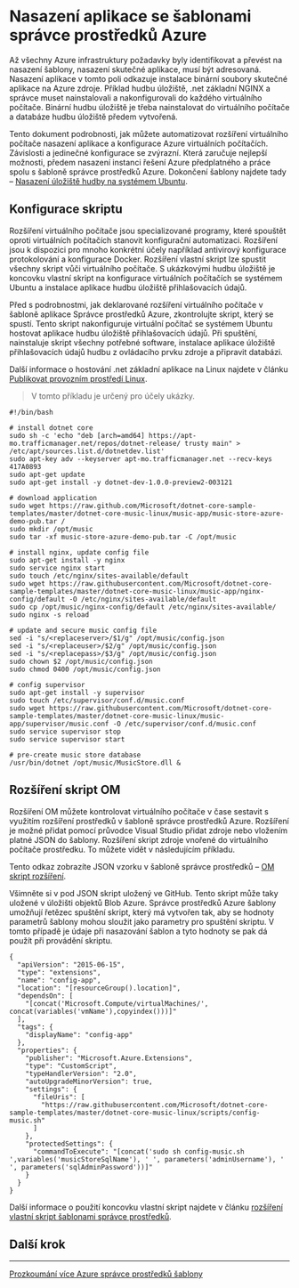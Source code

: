 <properties
   pageTitle="Automatizace nasazení aplikace s příponami virtuálního počítače | Microsoft Azure"
   description="Kurz DotNet Core Azure virtuálního počítače"
   services="virtual-machines-linux"
   documentationCenter="virtual-machines"
   authors="neilpeterson"
   manager="timlt"
   editor="tysonn"
   tags="azure-service-management"/>

<tags
   ms.service="virtual-machines-linux"
   ms.devlang="na"
   ms.topic="article"
   ms.tgt_pltfrm="vm-linux"
   ms.workload="infrastructure"
   ms.date="09/21/2016"
   ms.author="nepeters"/>

# <a name="application-deployment-with-azure-resource-manager-templates"></a>Nasazení aplikace se šablonami správce prostředků Azure

Až všechny Azure infrastruktury požadavky byly identifikovat a převést na nasazení šablony, nasazení skutečné aplikace, musí být adresovaná. Nasazení aplikace v tomto poli odkazuje instalace binární soubory skutečné aplikace na Azure zdroje. Příklad hudbu úložiště, .net základní NGINX a správce muset nainstalovali a nakonfigurovali do každého virtuálního počítače. Binární hudbu úložiště je třeba nainstalovat do virtuálního počítače a databáze hudbu úložiště předem vytvořená.

Tento dokument podrobnosti, jak můžete automatizovat rozšíření virtuálního počítače nasazení aplikace a konfigurace Azure virtuálních počítačích. Závislosti a jedinečné konfigurace se zvýrazní. Která zaručuje nejlepší možnosti, předem nasazení instanci řešení Azure předplatného a práce spolu s šabloně správce prostředků Azure. Dokončení šablony najdete tady – [Nasazení úložiště hudby na systémem Ubuntu](https://github.com/Microsoft/dotnet-core-sample-templates/tree/master/dotnet-core-music-linux).

## <a name="configuration-script"></a>Konfigurace skriptu

Rozšíření virtuálního počítače jsou specializované programy, které spouštět oproti virtuálních počítačích stanovit konfigurační automatizaci. Rozšíření jsou k dispozici pro mnoho konkrétní účely například antivirový konfigurace protokolování a konfigurace Docker. Rozšíření vlastní skript lze spustit všechny skript vůči virtuálního počítače. S ukázkovými hudbu úložiště je koncovku vlastní skript na konfigurace virtuálních počítačích se systémem Ubuntu a instalace aplikace hudbu úložiště přihlašovacích údajů.

Před s podrobnostmi, jak deklarované rozšíření virtuálního počítače v šabloně aplikace Správce prostředků Azure, zkontrolujte skript, který se spustí. Tento skript nakonfiguruje virtuální počítač se systémem Ubuntu hostovat aplikace hudbu úložiště přihlašovacích údajů. Při spuštění, nainstaluje skript všechny potřebné software, instalace aplikace úložiště přihlašovacích údajů hudbu z ovládacího prvku zdroje a připravit databázi. 

Další informace o hostování .net základní aplikace na Linux najdete v článku [Publikovat provozním prostředí Linux](https://docs.asp.net/en/latest/publishing/linuxproduction.html). 

> V tomto příkladu je určený pro účely ukázky.

```none
#!/bin/bash

# install dotnet core
sudo sh -c 'echo "deb [arch=amd64] https://apt-mo.trafficmanager.net/repos/dotnet-release/ trusty main" > /etc/apt/sources.list.d/dotnetdev.list'
sudo apt-key adv --keyserver apt-mo.trafficmanager.net --recv-keys 417A0893
sudo apt-get update
sudo apt-get install -y dotnet-dev-1.0.0-preview2-003121

# download application
sudo wget https://raw.github.com/Microsoft/dotnet-core-sample-templates/master/dotnet-core-music-linux/music-app/music-store-azure-demo-pub.tar /
sudo mkdir /opt/music
sudo tar -xf music-store-azure-demo-pub.tar -C /opt/music

# install nginx, update config file
sudo apt-get install -y nginx
sudo service nginx start
sudo touch /etc/nginx/sites-available/default
sudo wget https://raw.githubusercontent.com/Microsoft/dotnet-core-sample-templates/master/dotnet-core-music-linux/music-app/nginx-config/default -O /etc/nginx/sites-available/default
sudo cp /opt/music/nginx-config/default /etc/nginx/sites-available/
sudo nginx -s reload

# update and secure music config file
sed -i "s/<replaceserver>/$1/g" /opt/music/config.json
sed -i "s/<replaceuser>/$2/g" /opt/music/config.json
sed -i "s/<replacepass>/$3/g" /opt/music/config.json
sudo chown $2 /opt/music/config.json
sudo chmod 0400 /opt/music/config.json

# config supervisor
sudo apt-get install -y supervisor
sudo touch /etc/supervisor/conf.d/music.conf
sudo wget https://raw.githubusercontent.com/Microsoft/dotnet-core-sample-templates/master/dotnet-core-music-linux/music-app/supervisor/music.conf -O /etc/supervisor/conf.d/music.conf
sudo service supervisor stop
sudo service supervisor start

# pre-create music store database
/usr/bin/dotnet /opt/music/MusicStore.dll &
```

## <a name="vm-script-extension"></a>Rozšíření skript OM

Rozšíření OM můžete kontrolovat virtuálního počítače v čase sestavit s využitím rozšíření prostředků v šabloně správce prostředků Azure. Rozšíření je možné přidat pomocí průvodce Visual Studio přidat zdroje nebo vložením platné JSON do šablony. Rozšíření skript zdroje vnořené do virtuálního počítače prostředku. To můžete vidět v následujícím příkladu.

Tento odkaz zobrazíte JSON vzorku v šabloně správce prostředků – [OM skript rozšíření](https://github.com/Microsoft/dotnet-core-sample-templates/blob/master/dotnet-core-music-linux/azuredeploy.json#L359). 

Všimněte si v pod JSON skript uložený ve GitHub. Tento skript může taky uložené v úložišti objektů Blob Azure. Správce prostředků Azure šablony umožňují řetězec spuštění skript, který má vytvořen tak, aby se hodnoty parametrů šablony mohou sloužit jako parametry pro spuštění skriptu. V tomto případě je údaje při nasazování šablon a tyto hodnoty se pak dá použít při provádění skriptu.

```none
{
  "apiVersion": "2015-06-15",
  "type": "extensions",
  "name": "config-app",
  "location": "[resourceGroup().location]",
  "dependsOn": [
    "[concat('Microsoft.Compute/virtualMachines/', concat(variables('vmName'),copyindex()))]"
  ],
  "tags": {
    "displayName": "config-app"
  },
  "properties": {
    "publisher": "Microsoft.Azure.Extensions",
    "type": "CustomScript",
    "typeHandlerVersion": "2.0",
    "autoUpgradeMinorVersion": true,
    "settings": {
      "fileUris": [
        "https://raw.githubusercontent.com/Microsoft/dotnet-core-sample-templates/master/dotnet-core-music-linux/scripts/config-music.sh"
      ]
    },
    "protectedSettings": {
      "commandToExecute": "[concat('sudo sh config-music.sh ',variables('musicStoreSqlName'), ' ', parameters('adminUsername'), ' ', parameters('sqlAdminPassword'))]"
    }
  }
}
```

Další informace o použití koncovku vlastní skript najdete v článku [rozšíření vlastní skript šablonami správce prostředků](./virtual-machines-linux-extensions-customscript.md).

## <a name="next-step"></a>Další krok

<hr>

[Prozkoumání více Azure správce prostředků šablony](https://github.com/Azure/azure-quickstart-templates)
